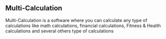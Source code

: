 ## Multi-Calculation
Multi-Calculation is a software where you can calculate any type of calculations like math calculations, financial calculations, Fitness &amp; Health calculations and several others type of calculations

